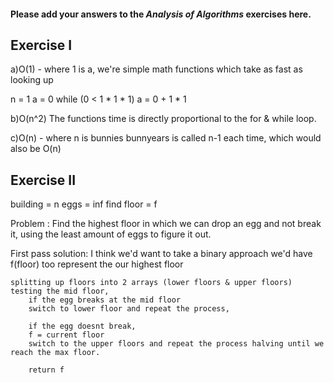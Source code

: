 #### Please add your answers to the ***Analysis of  Algorithms*** exercises here.

## Exercise I

a)O(1) - where 1 is a, we're simple math functions which take as fast as looking up  

   n = 1
   a = 0
    while (0 < 1 * 1 * 1)
    a = 0 + 1 * 1


b)O(n^2) 
    The functions time is directly proportional to the for & while loop. 

c)O(n) - where n is bunnies
    bunnyears is called n-1 each time, which would also be O(n) 

## Exercise II

building = n
eggs = inf
 find floor = f

Problem : Find the highest floor in which we can drop an egg and not break it, using the least amount of eggs to figure it out.

First pass solution:
    I think we'd want to take a binary approach
    we'd have f(floor) too represent the our highest floor

    splitting up floors into 2 arrays (lower floors & upper floors) testing the mid floor, 
        if the egg breaks at the mid floor 
        switch to lower floor and repeat the process, 

        if the egg doesnt break, 
        f = current floor
        switch to the upper floors and repeat the process halving until we reach the max floor.

        return f
    


